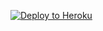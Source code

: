 
<p><a href="https://dashboard.heroku.com/new?template=https://github.com/TDeras523/xrdase7rd"> <img src="https://www.herokucdn.com/deploy/button.svg" alt="Deploy to Heroku" /></a></p>
